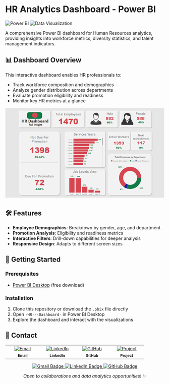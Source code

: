 # HR Analytics Dashboard - Power BI

![Power BI](https://img.shields.io/badge/Power_BI-F2C811?style=for-the-badge&logo=Power%20BI&logoColor=black)
![Data Visualization](https://img.shields.io/badge/Data_Visualization-2F4F4F?style=for-the-badge)

A comprehensive Power BI dashboard for Human Resources analytics, providing insights into workforce metrics, diversity statistics, and talent management indicators.

## 📊 Dashboard Overview

This interactive dashboard enables HR professionals to:
- Track workforce composition and demographics
- Analyze gender distribution across departments
- Evaluate promotion eligibility and readiness
- Monitor key HR metrics at a glance

![HR Dashboard Preview](Dashboard.png)

## 🛠️ Features

- **Employee Demographics**: Breakdown by gender, age, and department
- **Promotion Analysis**: Eligibility and readiness metrics
- **Interactive Filters**: Drill-down capabilities for deeper analysis
- **Responsive Design**: Adapts to different screen sizes






## 🚀 Getting Started

### Prerequisites
- [Power BI Desktop](https://powerbi.microsoft.com/en-us/desktop/) (free download)

### Installation
1. Clone this repository or download the `.pbix` file directly
2. Open `-HR---Dashboard-` in Power BI Desktop
3. Explore the dashboard and interact with the visualizations




## 🌟 Contact  

<table align="center">
  <tr>
    <td align="center" width="96">
      <a href="mailto:rabbi.stat.iu@gmail.com">
        <img src="https://img.icons8.com/color/48/000000/gmail.png" width="40" alt="Email" />
      </a>
      <br /><sub><b>Email</b></sub>
    </td>
    <td align="center" width="96">
      <a href="https://www.linkedin.com/in/[YOUR-LINKEDIN]">
        <img src="https://img.icons8.com/color/48/000000/linkedin.png" width="40" alt="LinkedIn" />
      </a>
      <br /><sub><b>LinkedIn</b></sub>
    </td>
    <td align="center" width="96">
      <a href="https://github.com/RabbiTheAnalyst">
        <img src="https://img.icons8.com/fluent/48/000000/github.png" width="40" alt="GitHub" />
      </a>
      <br /><sub><b>GitHub</b></sub>
    </td>
    <td align="center" width="96">
      <a href="https://github.com/RabbiTheAnalyst/HR-Dashboard">
        <img src="https://img.icons8.com/fluent/48/000000/project.png" width="40" alt="Project" />
      </a>
      <br /><sub><b>Project</b></sub>
    </td>
  </tr>
</table>

<p align="center">
  <a href="mailto:rabbi.stat.iu@gmail.com">
    <img src="https://img.shields.io/badge/Gmail-D14836?style=for-the-badge&logo=gmail&logoColor=white" alt="Gmail Badge">
  </a>
  <a href="https://www.linkedin.com/in/[YOUR-LINKEDIN]">
    <img src="https://img.shields.io/badge/LinkedIn-0077B5?style=for-the-badge&logo=linkedin&logoColor=white" alt="LinkedIn Badge">
  </a>
  <a href="https://github.com/RabbiTheAnalyst">
    <img src="https://img.shields.io/badge/GitHub-100000?style=for-the-badge&logo=github&logoColor=white" alt="GitHub Badge">
  </a>
</p>

<p align="center">
  <i>Open to collaborations and data analytics opportunities!</i> ✨
</p>
